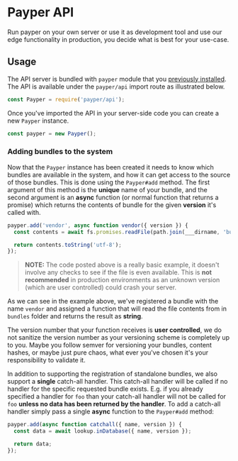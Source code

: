 # Payper API

Run payper on your own server or use it as development tool and use our edge
functionality in production, you decide what is best for your use-case.

## Usage

The API server is bundled with `payper` module that you [previously
installed][install]. The API is available under the `payper/api` import route as
illustrated below.

```js
const Payper = require('payper/api');
```

Once you've imported the API in your server-side code you can create a new
`Payper` instance.

```js
const payper = new Payper();
```

### Adding bundles to the system

Now that the `Payper` instance has been created it needs to know which bundles
are available in the system, and how it can get access to the source of those
bundles. This is done using the `Payper#add` method. The first argument of this
method is the **unique** name of your bundle, and the second argument is an
**async** function (or normal function that returns a promise) which returns the
contents of bundle for the given **version** it's called with.

```js
payper.add('vendor', async function vendor({ version }) {
  const contents = await fs.promises.readFile(path.join(___dirname, 'bundles', `vendor-${version}.js`));

  return contents.toString('utf-8');
});
```

> **NOTE:** The code posted above is a really basic example, it doesn't involve any
> checks to see if the file is even available. This is **not recommended** in
> production environments as an unknown version (which are user controlled)
> could crash your server.

As we can see in the example above, we've registered a bundle with the name
`vendor` and assigned a function that will read the file contents from in
`bundles` folder and returns the result as **string**. 

The version number that your function receives is **user controlled**, we do not
sanitize the version number as your versioning scheme is completely up to you.
Maybe you follow semver for versioning your bundles, content hashes, or maybe
just pure chaos, what ever you've chosen it's your responsibility to validate
it.

In addition to supporting the registration of standalone bundles, we also
support a **single** catch-all handler. This catch-all handler will be called if
no handler for the specific requested bundle exists. E.g. if you already
specified a handler for `foo` than your catch-all handler will not be called for
`foo` **unless no data has been returned by the handler**. To add a catch-all
handler simply pass a single **async** function to the `Payper#add` method:

```js
payper.add(async function catchall({ name, version }) {
  const data = await lookup.inDatabase({ name, version });

  return data;
});
```

[install]: https://github.com/3rd-Eden/payper#installation
